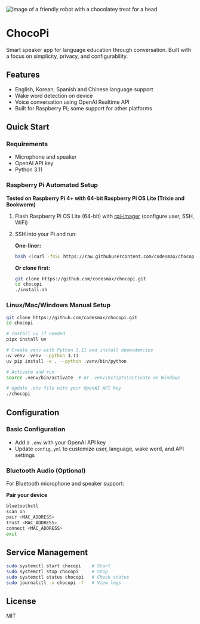 ![Image of a friendly robot with a chocolatey treat for a head](https://github.com/user-attachments/assets/d197fcb5-cfa9-4faf-a3ce-9e9b94eb9ee0)

# ChocoPi

Smart speaker app for language education through conversation.
Built with a focus on simplicity, privacy, and configurability.

## Features

- English, Korean, Spanish and Chinese language support
- Wake word detection on device
- Voice conversation using OpenAI Realtime API
- Built for Raspberry Pi; some support for other platforms

## Quick Start

### Requirements
- Microphone and speaker
- OpenAI API key
- Python 3.11

### Raspberry Pi Automated Setup

**Tested on Raspberry Pi 4+ with 64-bit Raspberry Pi OS Lite (Trixie and Bookworm)**

1. Flash Raspberry Pi OS Lite (64-bit) with [rpi-imager](https://rpi.org/imager) (configure user, SSH, WiFi)
2. SSH into your Pi and run:

   **One-liner:**
   ```bash
   bash <(curl -fsSL https://raw.githubusercontent.com/codesmax/chocopi/main/install.sh)
   ```

   **Or clone first:**
   ```bash
   git clone https://github.com/codesmax/chocopi.git
   cd chocopi
   ./install.sh
   ```

### Linux/Mac/Windows Manual Setup

```bash
git clone https://github.com/codesmax/chocopi.git
cd chocopi

# Install uv if needed
pipx install uv

# Create venv with Python 3.11 and install dependencies
uv venv .venv --python 3.11
uv pip install -e . --python .venv/bin/python

# Activate and run
source .venv/bin/activate  # or .venv\Scripts\activate on Windows

# Update .env file with your OpenAI API key
./chocopi
```

## Configuration

### Basic Configuration
- Add a `.env` with your OpenAI API key
- Update `config.yml` to customize user, language, wake word, and API settings

### Bluetooth Audio (Optional)

For Bluetooth microphone and speaker support:

**Pair your device**
   ```bash
   bluetoothctl
   scan on
   pair <MAC_ADDRESS>
   trust <MAC_ADDRESS>
   connect <MAC_ADDRESS>
   exit
   ```

## Service Management

```bash
sudo systemctl start chocopi    # Start
sudo systemctl stop chocopi     # Stop
sudo systemctl status chocopi   # Check status
sudo journalctl -u chocopi -f   # View logs
```

## License

MIT

